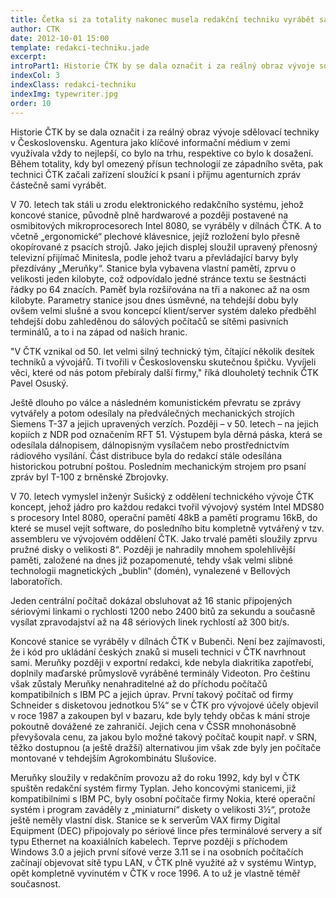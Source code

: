 ```yaml
---
title: Četka si za totality nakonec musela redakční techniku vyrábět sama
author: CTK
date: 2012-10-01 15:00
template: redakci-techniku.jade
excerpt: 
introPart1: Historie ČTK by se dala označit i za reálný obraz vývoje sdělovací techniky v Československu. Agentura jako klíčové informační médium v zemi využívala vždy to nejlepší, co bylo na trhu, respektive co bylo k dosažení. Během totality, kdy byl omezený přísun technologií ze západního světa, pak technici ČTK začali zařízení sloužící k psaní i příjmu agenturních zpráv částečně sami vyrábět. 
indexCol: 3
indexClass: redakci-techniku
indexImg: typewriter.jpg
order: 10
---
```


Historie ČTK by se dala označit i za reálný obraz vývoje sdělovací techniky v Československu. Agentura jako klíčové informační médium v zemi využívala vždy to nejlepší, co bylo na trhu, respektive co bylo k dosažení. Během totality, kdy byl omezený přísun technologií ze západního světa, pak technici ČTK začali zařízení sloužící k psaní i příjmu agenturních zpráv částečně sami vyrábět. 

V 70. letech tak stáli u zrodu elektronického redakčního systému, jehož koncové stanice, původně plně hardwarové a později postavené na osmibitových mikroprocesorech Intel 8080, se vyráběly v dílnách ČTK. A to včetně „ergonomické“ plechové klávesnice, jejíž rozložení bylo přesně okopírované z psacích strojů. Jako jejich displej sloužil upravený přenosný televizní přijímač Minitesla, podle jehož tvaru a převládající barvy byly přezdívány „Meruňky“. Stanice byla vybavena vlastní pamětí, zprvu o velikosti jeden kilobyte, což odpovídalo jedné stránce textu se šestnácti řádky po 64 znacích. Paměť byla rozšiřována na tři a nakonec až na osm kilobyte. Parametry stanice jsou dnes úsměvné, na tehdejší dobu byly ovšem velmi slušné a svou koncepcí klient/server systém daleko předběhl tehdejší dobu zahleděnou do sálových počítačů se sítěmi pasivních terminálů, a to i na západ od našich hranic. 

"V ČTK vznikal od 50. let velmi silný technický tým, čítající několik desítek techniků a vývojářů. Ti tvořili v Československu skutečnou špičku. Vyvíjeli věci, které od nás potom přebíraly další firmy," říká dlouholetý technik ČTK Pavel Osuský.

Ještě dlouho po válce a následném komunistickém převratu se zprávy vytvářely a potom odesílaly na předválečných mechanických strojích Siemens T-37 a jejich upravených verzích. Později – v 50. letech – na jejich  kopiích z NDR pod označením RFT 51. Výstupem byla děrná páska, která se odesílala dálnopisem, dálnopisným vysílačem nebo prostřednictvím rádiového vysílání. Část distribuce byla do redakcí stále odesílána historickou potrubní poštou. Posledním mechanickým strojem pro psaní zpráv byl T-100 z brněnské Zbrojovky.

V 70. letech vymyslel inženýr Sušický z oddělení technického vývoje ČTK koncept, jehož jádro pro každou redakci tvořil vývojový systém Intel MDS80 s procesory Intel 8080, operační pamětí 48kB a pamětí programu 16kB, do které se musel vejít software, do posledního bitu kompletně vytvářený v tzv. assembleru ve vývojovém oddělení ČTK. Jako trvalé paměti sloužily zprvu pružné disky o velikosti 8“. Později je nahradily mnohem spolehlivější paměti, založené na dnes již pozapomenuté, tehdy však velmi slibné technologii magnetických „bublin“ (domén), vynalezené v Bellových laboratořích. 

Jeden centrální počítač dokázal obsluhovat až 16 stanic připojených sériovými linkami o rychlosti 1200 nebo 2400 bitů za sekundu a současně vysílat zpravodajství až na 48 sériových linek rychlostí až 300 bit/s.

Koncové stanice se vyráběly v dílnách ČTK v Bubenči. Není bez zajímavosti, že i kód pro ukládání českých znaků si museli technici v ČTK navrhnout sami. Meruňky později v exportní redakci, kde nebyla diakritika zapotřebí, doplnily maďarské průmyslově vyráběné terminály Videoton. Pro češtinu však zůstaly Meruňky nenahraditelné až do příchodu počítačů kompatibilních s IBM PC a jejich úprav. První takový počítač od firmy Schneider s disketovou jednotkou 5¼“ se v ČTK pro vývojové účely objevil v roce 1987 a zakoupen byl v bazaru, kde byly tehdy občas k mání stroje pokoutně dovážené ze zahraničí. Jejich cena v ČSSR mnohonásobně převyšovala cenu, za jakou bylo možné takový počítač koupit např. v SRN, těžko dostupnou (a ještě dražší) alternativou jim však zde byly jen počítače montované v tehdejším Agrokombinátu Slušovice.

Meruňky sloužily v redakčním provozu až do roku 1992, kdy byl v ČTK spuštěn redakční systém firmy Typlan. Jeho koncovými stanicemi, již kompatibilními s IBM PC, byly osobní počítače firmy Nokia, které operační systém i program zaváděly z „miniaturní“ diskety o velikosti 3½“, protože ještě neměly vlastní disk. Stanice se k serverům VAX firmy Digital Equipment (DEC) připojovaly po sériové lince přes terminálové servery a síť typu Ethernet na koaxiálních kabelech. Teprve později s příchodem Windows 3.0 a jejich první síťové verze 3.11 se i na osobních počítačích začínají objevovat sítě typu LAN, v ČTK plně využité až v systému Wintyp, opět kompletně vyvinutém v ČTK v roce 1996. A to už je vlastně téměř současnost.